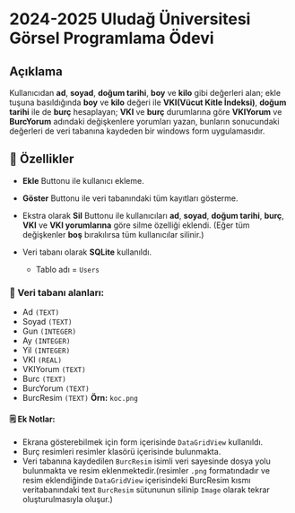 # 2024-2025 Uludağ Üniversitesi Görsel Programlama Ödevi
## Açıklama
Kullanıcıdan **ad**, **soyad**, **doğum tarihi**, **boy** ve **kilo** gibi değerleri alan; ekle tuşuna basıldığında **boy** ve **kilo** değeri ile **VKI(Vücut Kitle İndeksi)**, **doğum tarihi** ile de **burç** hesaplayan; **VKI** ve **burç** durumlarına göre **VKIYorum** ve **BurcYorum** adındaki değişkenlere yorumları yazan, bunların sonucundaki değerleri de veri tabanına kaydeden bir windows form uygulamasıdır. 

## 🚀 Özellikler
- **Ekle** Buttonu ile kullanıcı ekleme.
- **Göster** Buttonu ile veri tabanındaki tüm kayıtları gösterme.
- Ekstra olarak **Sil** Buttonu ile kullanıcıları **ad**, **soyad**, **doğum tarihi**, **burç**, **VKI** ve **VKI yorumlarına** göre silme özelliği eklendi. (Eğer tüm değişkenler **boş** bırakılırsa tüm kullanıcılar silinir.)
- Veri tabanı olarak **SQLite** kullanıldı.
  
  - Tablo adı = `Users`
### 💾 Veri tabanı alanları:
- Ad `(TEXT)`
- Soyad `(TEXT)`
- Gun `(INTEGER)`
- Ay `(INTEGER)`
- Yil `(INTEGER)`
- VKI `(REAL)`
- VKIYorum `(TEXT)`
- Burc `(TEXT)`
- BurcYorum `(TEXT)`
- BurcResim `(TEXT)` **Örn:** `koc.png`

#### 🗒️ Ek Notlar:
- Ekrana gösterebilmek için form içerisinde `DataGridView` kullanıldı.
- Burç resimleri resimler klasörü içerisinde bulunmakta.
- Veri tabanına kaydedilen `BurcResim` isimli veri sayesinde dosya yolu bulunmakta ve resim eklenmektedir.(resimler `.png` formatındadır ve resim eklendiğinde `DataGridView` içerisindeki BurcResim kısmı veritabanındaki text `BurcResim` sütununun silinip `Image` olarak tekrar oluşturulmasıyla oluşur.)
